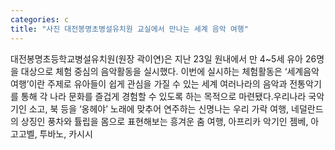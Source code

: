 ```yaml
---
categories: c
title: "사진 대전봉명초병설유치원 교실에서 만나는 세계 음악 여행"
---
```

대전봉명초등학교병설유치원(원장 곽이연)은 지난 23일 원내에서 만 4~5세 유아 26명을 대상으로 체험 중심의 음악활동을 실시했다. 이번에 실시하는 체험활동은 ‘세계음악여행’이란 주제로 유아들이 쉽게 관심을 가질 수 있는 세계 여러나라의 음악과 전통악기를 통해 각 나라 문화를 즐겁게 경험할 수 있도록 하는 목적으로 마련됐다.우리나라 국악기인 소고, 북 등을 ‘옹헤야’ 노래에 맞추어 연주하는 신명나는 우리 가락 여행, 네덜란드의 상징인 풍차와 튤립을 몸으로 표현해보는 흥겨운 춤 여행, 아프리카 악기인 젬베, 아고고벨, 투바노, 카시시